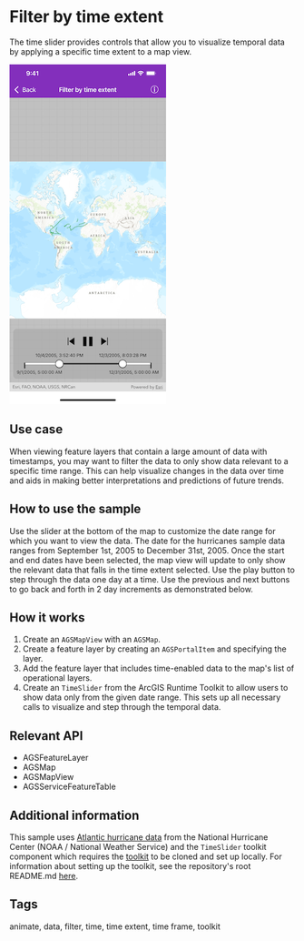 # Filter by time extent

The time slider provides controls that allow you to visualize temporal data by applying a specific time extent to a map view.

![Filter by time extent](filter-time-extent.png)

## Use case

When viewing feature layers that contain a large amount of data with timestamps, you may want to filter the data to only show data relevant to a specific time range. This can help visualize changes in the data over time and aids in making better interpretations and predictions of future trends.

## How to use the sample

Use the slider at the bottom of the map to customize the date range for which you want to view the data. The date for the hurricanes sample data ranges from September 1st, 2005 to December 31st, 2005. Once the start and end dates have been selected, the map view will update to only show the relevant data that falls in the time extent selected. Use the play button to step through the data one day at a time. Use the previous and next buttons to go back and forth in 2 day increments as demonstrated below.

## How it works

1. Create an `AGSMapView` with an `AGSMap`.
2. Create a feature layer by creating an `AGSPortalItem` and specifying the layer.
3. Add the feature layer that includes time-enabled data to the map's list of operational layers.
4. Create an `TimeSlider` from the ArcGIS Runtime Toolkit to allow users to show data only from the given date range. This sets up all necessary calls to visualize and step through the temporal data.

## Relevant API

* AGSFeatureLayer
* AGSMap
* AGSMapView
* AGSServiceFeatureTable

## Additional information

This sample uses [Atlantic hurricane data](https://www.arcgis.com/home/item.html?id=49925d814d7e40fb8fa64864ef62d55e) from the National Hurricane Center (NOAA / National Weather Service) and the `TimeSlider` toolkit component which requires the [toolkit](https://github.com/Esri/arcgis-runtime-toolkit-ios) to be cloned and set up locally. For information about setting up the toolkit, see the repository's root README.md [here](https://github.com/Esri/arcgis-runtime-toolkit-ios/blob/master/README.md).

## Tags

animate, data, filter, time, time extent, time frame, toolkit
